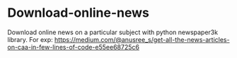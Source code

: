 # Download-online-news
Download online news on a particular subject with python newspaper3k library.
For exp: https://medium.com/@anusree_s/get-all-the-news-articles-on-caa-in-few-lines-of-code-e55ee68725c6
